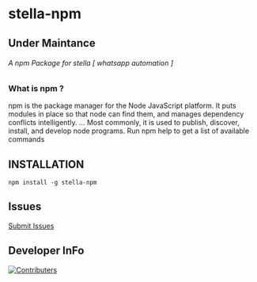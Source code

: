 # stella-npm
## Under Maintance
###### A npm Package for stella [ whatsapp automation ]
### What is npm ?
 npm is the package manager for the Node JavaScript platform. It puts modules in place so that node can find them, and manages dependency conflicts intelligently. ... Most commonly, it is used to publish, discover, install, and develop node programs. Run npm help to get a list of available commands
 
 ## INSTALLATION
 ` npm install -g stella-npm `
 

## Issues 

[Submit Issues](https://github.com/riz4d/stella-npm/issues)
 
 ## Developer InFo
 
[![Contributers](https://contributors-img.web.app/image?repo=riz4d/stella-npm)](https://github.com/riz4d)
